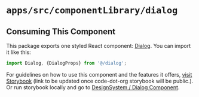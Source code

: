 # `apps/src/componentLibrary/dialog`

## Consuming This Component

This package exports one styled React component: [Dialog](Dialog.tsx).
You can import it like this:

```javascript
import Dialog, {DialogProps} from '@/dialog';
```

For guidelines on how to use this component and the features it
offers, [visit Storybook](https://code-dot-org.github.io/dsco_)
(link to be updated once code-dot-org storybook will be public.).
Or run storybook locally and go
to [DesignSystem / Dialog Component](http://localhost:9001/?path=/docs/designsystem-alert--docs).